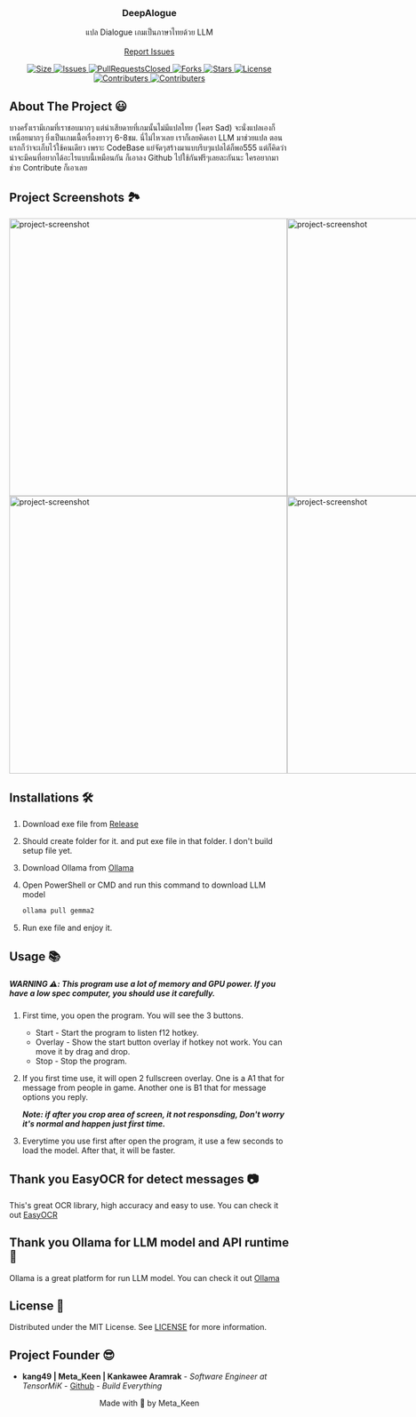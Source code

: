 <br/>
<p align="center">
  <h3 align="center">DeepAlogue</h3>

  <p align="center">
    แปล Dialogue เกมเป็นภาษาไทยด้วย LLM
    <br/>
    <br/>
    <a href="https://github.com/kang49/deepalogue/issues">Report Issues</a>
  </p>
</p>

<p align="center">
  <a href="https://github.com/kang49/deepalogue">
    <img src="https://img.shields.io/github/repo-size/kang49/deepalogue.svg?style=for-the-badge&logo=appveyor" alt="Size">
  </a>
  <a href="https://github.com/kang49/deepalogue/issues">
    <img src="https://img.shields.io/github/issues/kang49/deepalogue.svg?color=orange&style=for-the-badge&logo=appveyor" alt="Issues">
  </a>
  <a href="https://github.com/kang49/deepalogue/pulls">
    <img src="https://img.shields.io/github/issues-pr-closed/kang49/deepalogue.svg?style=for-the-badge&logo=appveyor" alt="PullRequestsClosed">
  <a href="https://github.com/kang49/deepalogue/forks">
    <img src="https://img.shields.io/github/forks/kang49/deepalogue?style=for-the-badge" alt="Forks">
  </a>
  <a href="https://github.com/kang49/deepalogue/stargazers">
    <img src="https://img.shields.io/github/stars/kang49/deepalogue?color=gold&style=for-the-badge" alt="Stars">
  </a>
  <a href="https://github.com/kang49/deepalogue/blob/main/LICENSE">
    <img src="https://img.shields.io/github/license/kang49/deepalogue?style=for-the-badge" alt="License">
  </a>
   <a href="https://github.com/kang49/deepalogue/graphs/contributors">
    <img src="https://img.shields.io/github/contributors/kang49/deepalogue?color=black&style=for-the-badge" alt="Contributers">
  </a>
  <a href="https://github.com/kang49/deepalogue/graphs/releases">
    <img src="https://img.shields.io/github/downloads/kang49/deepalogue/total.svg?style=for-the-badge&logo=appveyor" alt="Contributers">
  </a>
</p>

## About The Project 😃

บางครั้งเรามีเกมที่เราชอบมากๆ แต่น่าเสียดายที่เกมนั้นไม่มีแปลไทย (โคตร Sad) จะนั่งแปลเองก็เหนื่อยมากๆ ยิ่งเป็นเกมเนื้อเรื่องยาวๆ 6-8ชม. นี่ไม่ไหวเลย เราก็เลยคิดเอา LLM มาช่วยแปล ตอนแรกก็ว่าจะเก็บไว้ใช้คนเดียว เพราะ CodeBase แย่จัดๆสร้างมาแบบรีบๆแปลได้ก็พอ555 แต่ก็คิดว่าน่าจะมีคนที่อยากได้อะไรแบบนี้เหมือนกัน ก็เอาลง Github ไปใช้กันฟรีๆเลยละกันนะ ใครอยากมาช่วย Contribute ก็เอาเลย

<h2>Project Screenshots 🏞️</h2>
<div style="display: flex;">
<img src="https://i.imgur.com/2RZtNUC.png" alt="project-screenshot" width="500">

<img src="https://i.imgur.com/3b5tp5S.png" alt="project-screenshot" width="500">
</div>
<div style="display: flex;">
<img src="https://i.imgur.com/Txs1PE3.png" alt="project-screenshot" width="500">

<img src="https://i.imgur.com/qTM891J.png" alt="project-screenshot" width="500">
</div>

## Installations 🛠️

1. Download exe file from [Release](https://github/kang49/deepalogue/releases)
2. Should create folder for it. and put exe file in that folder. I don't build setup file yet.
3. Download Ollama from [Ollama](https://ollama.com/)
4. Open PowerShell or CMD and run this command to download LLM model
   
    ``` sh
    ollama pull gemma2
    ```

5. Run exe file and enjoy it.

## Usage 📚
##### WARNING ⚠️: This program use a lot of memory and GPU power. If you have a low spec computer, you should use it carefully.

1. First time, you open the program. You will see the 3 buttons.
    - Start - Start the program to listen f12 hotkey.
    - Overlay - Show the start button overlay if hotkey not work. You can     move it by drag and drop. 
    - Stop - Stop the program.
2. If you first time use, it will open 2 fullscreen overlay. One is a A1 that for message from people in game. Another one is B1 that for message options you reply.

    ***Note: if after you crop area of screen, it not responsding, Don't worry it's normal and happen just first time.***

3. Everytime you use first after open the program, it use a few seconds to load the model. After that, it will be faster.

## Thank you EasyOCR for detect messages 📷

This's great OCR library, high accuracy and easy to use. You can check it out 
[EasyOCR](https://github.com/JaidedAI/EasyOCR)

## Thank you Ollama for LLM model and API runtime 🤖
Ollama is a great platform for run LLM model. You can check it out
[Ollama](https://ollama.com/)

## License 🔑

Distributed under the MIT License. See [LICENSE](https://github.com/kang49/deepalogue/blob/main/LICENSE.md) for more information.

## Project Founder 😎

* **kang49 | Meta_Keen | Kankawee Aramrak** - *Software Engineer at TensorMiK* - [Github](https://github.com/kang49) - *Build Everything*


<p align="center">
    Made with 💖 by Meta_Keen
</p>